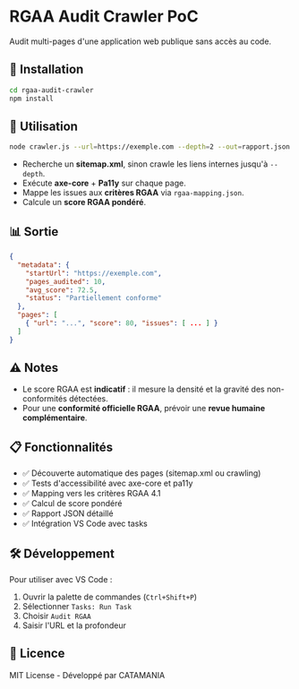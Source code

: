 # RGAA Audit Crawler PoC

Audit multi-pages d'une application web publique sans accès au code.

## 🚀 Installation

```bash
cd rgaa-audit-crawler
npm install
```

## 🔎 Utilisation

```bash
node crawler.js --url=https://exemple.com --depth=2 --out=rapport.json
```

- Recherche un **sitemap.xml**, sinon crawle les liens internes jusqu'à `--depth`.
- Exécute **axe-core** + **Pa11y** sur chaque page.
- Mappe les issues aux **critères RGAA** via `rgaa-mapping.json`.
- Calcule un **score RGAA pondéré**.

## 📊 Sortie

```json
{
  "metadata": {
    "startUrl": "https://exemple.com",
    "pages_audited": 10,
    "avg_score": 72.5,
    "status": "Partiellement conforme"
  },
  "pages": [
    { "url": "...", "score": 80, "issues": [ ... ] }
  ]
}
```

## ⚠️ Notes

- Le score RGAA est **indicatif** : il mesure la densité et la gravité des non-conformités détectées.
- Pour une **conformité officielle RGAA**, prévoir une **revue humaine complémentaire**.

## 📋 Fonctionnalités

- ✅ Découverte automatique des pages (sitemap.xml ou crawling)
- ✅ Tests d'accessibilité avec axe-core et pa11y
- ✅ Mapping vers les critères RGAA 4.1
- ✅ Calcul de score pondéré
- ✅ Rapport JSON détaillé
- ✅ Intégration VS Code avec tasks

## 🛠️ Développement

Pour utiliser avec VS Code :
1. Ouvrir la palette de commandes (`Ctrl+Shift+P`)
2. Sélectionner `Tasks: Run Task`
3. Choisir `Audit RGAA`
4. Saisir l'URL et la profondeur

## 📝 Licence

MIT License - Développé par CATAMANIA